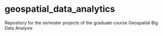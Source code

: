 # geospatial_data_analytics
Repository for the semester projects of the graduate course Geospatial Big Data Analysis
